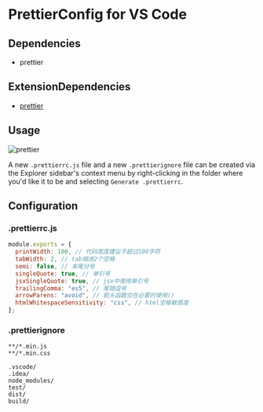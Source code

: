 # PrettierConfig for VS Code

## Dependencies

- prettier

## ExtensionDependencies

- [prettier](https://marketplace.visualstudio.com/items?itemName=esbenp.prettier-vscode)

## Usage

![prettier](https://i.loli.net/2021/06/26/nSLBHgivGCmcAoQ.gif)

A new `.prettierrc.js` file and a new `.prettierignore` file can be created via the Explorer sidebar's context menu by right-clicking in the folder where you'd like it to be and selecting `Generate .prettierrc`.

## Configuration

### .prettierrc.js

```js
module.exports = {
  printWidth: 100, // 代码宽度建议不超过100字符
  tabWidth: 2, // tab缩进2个空格
  semi: false, // 末尾分号
  singleQuote: true, // 单引号
  jsxSingleQuote: true, // jsx中使用单引号
  trailingComma: "es5", // 尾随逗号
  arrowParens: "avoid", // 箭头函数仅在必要时使用()
  htmlWhitespaceSensitivity: "css", // html空格敏感度
};
```

### .prettierignore

```
**/*.min.js
**/*.min.css

.vscode/
.idea/
node_modules/
test/
dist/
build/
```
